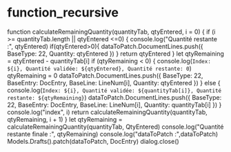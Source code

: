 # function_recursive


function calculateRemainingQuantity(quantityTab, qtyEntered, i = 0) {
                            if (i >= quantityTab.length || qtyEntered <=0) {
                                console.log("Quantité restante :", qtyEntered)
                                if(qtyEntered>0){
                                    dataToPatch.DocumentLines.push({
                                        BaseType: 22,
                                        Quantity: qtyEntered
                                    })
                                }
                                return qtyEntered
                            }
                            let qtyRemaining = qtyEntered - quantityTab[i]
                            if (qtyRemaining < 0) {
                                console.log(`Index: ${i}, Quantité validée: ${qtyEntered}, Quantité restante: 0`)
                                qtyRemaining = 0
                                    dataToPatch.DocumentLines.push({
                                        BaseType: 22,
                                        BaseEntry: DocEntry,
                                        BaseLine: LineNum[i],
                                        Quantity: qtyEntered
                                    })
                            } else {
                                console.log(`Index: ${i}, Quantité validée: ${quantityTab[i]}, Quantité restante: ${qtyRemaining}`)
                                    dataToPatch.DocumentLines.push({
                                        BaseType: 22,
                                        BaseEntry: DocEntry,
                                        BaseLine: LineNum[i],
                                        Quantity: quantityTab[i]
                                    })
                            }
                            console.log("index", i)
                            return calculateRemainingQuantity(quantityTab, qtyRemaining, i + 1)
                        }
                        let qtyRemaining = calculateRemainingQuantity(quantityTab, QtyEntered)
                        console.log("Quantité restante finale :", qtyRemaining)
                        console.log("dataToPatch :",dataToPatch)
                        Models.Drafts().patch(dataToPatch, DocEntry)
                        dialog.close()
